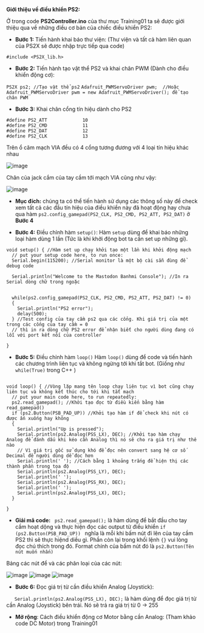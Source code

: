 **Giới thiệu về điều khiển PS2:**

 Ở trong code **PS2Controller.ino** của thư mục Training01 ta sẽ được giới thiệu qua về những điều cơ bản của chiếc điều khiển PS2:
 
 + **Bước 1:** Tiến hành khai báo thư viện: (Thư viện và tất cả hàm liên quan của PS2X sẽ được nhập trực tiếp qua code)

```#include <PS2X_lib.h> ```

+ **Bước 2:** Tiến hành tạo vật thể PS2 và khai chân PWM (Dành cho điều khiển động cơ):

```PS2X ps2; //Tạo vật thể ps2```
```Adafruit_PWMServoDriver pwm;  //Hoặc Adafruit_PWMServoDriver pwm = new Adafruit_PWMServoDriver(); để tạo chân PWM```

+ **Bước 3:** Khai chân cổng tín hiệu dành cho PS2
```
#define PS2_ATT             10
#define PS2_CMD             11
#define PS2_DAT             12
#define PS2_CLK             13
```
Trên ổ căm mạch VIA đều có 4 cổng tương đương với 4 loại tín hiệu khác nhau

![image](https://github.com/codexcelsior/Mastodon_Training/assets/91497379/af1d8f29-48c4-440b-b58a-9774e43ecfba)

Chân của jack cắm của tay cầm tới mạch VIA cũng như vậy:

![image](https://github.com/codexcelsior/Mastodon_Training/assets/91497379/363f65d3-6e0b-49b6-aaa1-a149e8198eff)

+ **Mục đích:** chúng ta có thể tiến hành sử dụng các thông số này để check xem tất cả các đầu tín hiệu của điều khiển này đã hoạt động hay chưa qua hàm ```ps2.config_gamepad(PS2_CLK, PS2_CMD, PS2_ATT, PS2_DAT)``` ở **Bước 4**

+ **Bước 4:** Điều chỉnh hàm ```setup()```:
Hàm ```setup``` dùng để khai báo những loại hàm dùng 1 lần (Tức là khi khởi động bot ta cần set up những gì).

```
void setup() { //Hàm set up chạy khởi tạo một lần khi khởi động mạch 
  // put your setup code here, to run once:
  Serial.begin(115200); //Serial monitor là một bộ cài sẵn đùng để debug code 

  Serial.println("Welcome to the Mastodon Banhmi Console"); //In ra Serial dòng chữ trong ngoặc 


  while(ps2.config_gamepad(PS2_CLK, PS2_CMD, PS2_ATT, PS2_DAT) != 0)
  {
    Serial.println("PS2 error");
    delay(500);
  } //Test config của tay cầm ps2 qua các cổng. Khi giá trị của một trong các cổng của tay cầm = 0 
  // thì in ra dòng chữ PS2 error để nhận biết cho người dùng đang có lỗi với port kết nối của controller

}
```

+ **Bước 5:** Điều chỉnh hàm ```loop()```
Hàm ```loop()``` dùng để code và tiến hành các chương trình liên tục và không ngừng tới khi tắt bot. (Giống như ```while(True)``` trong C++ )

```

void loop() { //Vòng lặp mang tên loop chạy liên tục vì bot cũng chạy liên tục và không kết thúc cho tới khi tắt mạch
  // put your main code here, to run repeatedly:
  ps2.read_gamepad(); //Khởi tạo đọc từ điều kiển bằng hàm read_gamepad()
  if (ps2.Button(PSB_PAD_UP)) //Khởi tạo hàm if để check khi nút có được ấn xuống hay không
  {
    Serial.println("Up is pressed");
    Serial.println(ps2.Analog(PSS_LX), DEC); //Khởi tạo hàm chạy Analog để đánh dấu khi kéo cần Analog thì nó sẽ cho ra giá trị như thế nào
    // Vì giá trị gốc sử dụng khó để đọc nên convert sang hệ cơ số Decimal để người dùng dễ đọc hơn
    Serial.println(' '); //Cách bằng 1 khoảng trắng để hiện thị các thành phần trong tọa độ
    Serial.println(ps2.Analog(PSS_LY), DEC);
    Serial.println(' ');
    Serial.println(ps2.Analog(PSS_RX), DEC);
    Serial.println(' ');
    Serial.println(ps2.Analog(PSS_LX), DEC);
  }

}
```

+ **Giải mã code:** 
``` ps2.read_gamepad();``` là hàm dùng để bắt đầu cho tay cầm hoạt dộng và thực hiện đọc các output từ điều khiển
```if (ps2.Button(PSB_PAD_UP)) ``` nghĩa là mỗi khi bấm nút đi  lên của tay cầm PS2 thì sẽ thực hiệnd diều gì. Phần còn lại trong khối lệnh ```{}``` vui lòng đọc chú thích trong đó.
Format chính của bấm nút đó là ```ps2.Button(Tên nút muốn nhấn)```

Bảng các nút để và các phân loại của các nút:

![image](https://github.com/codexcelsior/Mastodon_Training/assets/91497379/89735ee7-d863-4ed6-bbaf-bc290a035b6a)
![image](https://github.com/codexcelsior/Mastodon_Training/assets/91497379/d8e0dd79-81f4-46e7-af6e-8548273a204d)
![image](https://github.com/codexcelsior/Mastodon_Training/assets/91497379/187b1c4a-39cf-4fb5-814e-537d1cc41f88)

+ **Bước 6:** Đọc giá trị từ cần điều khiển Analog (Joystick):

```    Serial.println(ps2.Analog(PSS_LX), DEC); ``` là hàm dùng để đọc giá trị từ cần Analog (Joystick) bên trái. Nó sẽ trả ra giá trị từ 0 -> 255 

+ **Mở rộng**: Cách điều khiển động cơ Motor bằng cần Analog: (Tham khảo code DC Motor) trong Training01